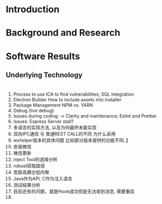 # Introduction
# Background and Research

# Software Results
## Underlying Technology


# 

1. Process to use ICA to find vulnerabilities; SQL integration
2. Electron Builder How to include assets into installer
3. Package Management NPM vs. YARN
4. Debug (live debug)
5. Issues during coding: -> Clarity and maintenance; Eslint and Prettier
6. Issues: Express Server stall?
7. 多语言的实现方法, 以及为何最终未能实现
8. 双向IPC通信 与 普通REST CALL的不同 为什么采用
9. wxhelper版本的具体问题 比如部分版本提供的功能不同、】
10. 安装微信
11. 微信更新
12. inject Tool的选择分析
13. robust获取路径
14. 思路高耦合低内聚
15. Java作为API, C作为注入语言
17. 测试结果分析
18. 目前还有的问题，就是Hook成功但是无法收到消息, 需要重启
19. 